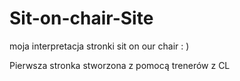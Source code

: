 # Sit-on-chair-Site
moja interpretacja stronki sit on our chair : )


Pierwsza stronka stworzona z pomocą trenerów z CL 
